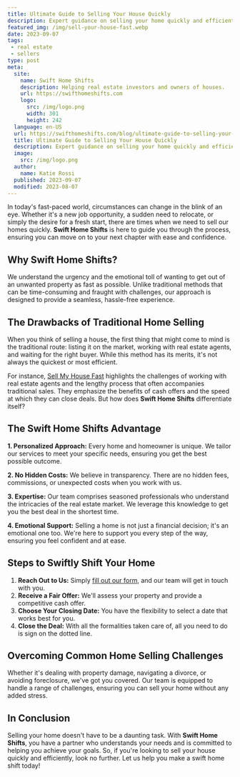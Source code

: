 ```yaml
---
title: Ultimate Guide to Selling Your House Quickly
description: Expert guidance on selling your home quickly and efficiently. Tailored services, transparent processes, and emotional support for a seamless transition.
featured_img: /img/sell-your-house-fast.webp
date: 2023-09-07
tags:
 - real estate
 - sellers
type: post
meta:
  site:
    name: Swift Home Shifts
    description: Helping real estate investors and owners of houses.
    url: https://swifthomeshifts.com
    logo:
      src: /img/logo.png
      width: 301
      height: 242
  language: en-US
  url: https://swifthomeshifts.com/blog/ultimate-guide-to-selling-your-house-quickly/
  title: Ultimate Guide to Selling Your House Quickly
  description: Expert guidance on selling your home quickly and efficiently. Tailored services, transparent processes, and emotional support for a seamless transition.
  image:
    src: /img/logo.png
  author:
    name: Katie Rossi
  published: 2023-09-07
  modified: 2023-08-07
---
```


In today's fast-paced world, circumstances can change in the blink of an eye. Whether it's a new job opportunity, a sudden need to relocate, or simply the desire for a fresh start, there are times when we need to sell our homes quickly. **Swift Home Shifts** is here to guide you through the process, ensuring you can move on to your next chapter with ease and confidence.

## Why Swift Home Shifts?

We understand the urgency and the emotional toll of wanting to get out of an unwanted property as fast as possible. Unlike traditional methods that can be time-consuming and fraught with challenges, our approach is designed to provide a seamless, hassle-free experience.

## The Drawbacks of Traditional Home Selling

When you think of selling a house, the first thing that might come to mind is the traditional route: listing it on the market, working with real estate agents, and waiting for the right buyer. While this method has its merits, it's not always the quickest or most efficient. 

For instance, [Sell My House Fast](https://wearehomebuyers.com) highlights the challenges of working with real estate agents and the lengthy process that often accompanies traditional sales. They emphasize the benefits of cash offers and the speed at which they can close deals. But how does **Swift Home Shifts** differentiate itself?

## The Swift Home Shifts Advantage

**1. Personalized Approach:** Every home and homeowner is unique. We tailor our services to meet your specific needs, ensuring you get the best possible outcome.

**2. No Hidden Costs:** We believe in transparency. There are no hidden fees, commissions, or unexpected costs when you work with us.

**3. Expertise:** Our team comprises seasoned professionals who understand the intricacies of the real estate market. We leverage this knowledge to get you the best deal in the shortest time.

**4. Emotional Support:** Selling a home is not just a financial decision; it's an emotional one too. We're here to support you every step of the way, ensuring you feel confident and at ease.

## Steps to Swiftly Shift Your Home

1. **Reach Out to Us:** Simply [fill out our form](https://www.wearehomebuyers.com/contact-us), and our team will get in touch with you.
2. **Receive a Fair Offer:** We'll assess your property and provide a competitive cash offer.
3. **Choose Your Closing Date:** You have the flexibility to select a date that works best for you.
4. **Close the Deal:** With all the formalities taken care of, all you need to do is sign on the dotted line.

## Overcoming Common Home Selling Challenges

Whether it's dealing with property damage, navigating a divorce, or avoiding foreclosure, we've got you covered. Our team is equipped to handle a range of challenges, ensuring you can sell your home without any added stress.

## In Conclusion

Selling your home doesn't have to be a daunting task. With **Swift Home Shifts**, you have a partner who understands your needs and is committed to helping you achieve your goals. So, if you're looking to sell your house quickly and efficiently, look no further. Let us help you make a swift home shift today!